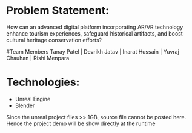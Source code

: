 # Problem Statement:
How can an advanced digital platform incorporating AR/VR technology enhance tourism experiences, safeguard historical artifacts, and boost cultural heritage conservation efforts?

#Team Members
Tanay Patel | Devrikh Jatav | Inarat Hussain | Yuvraj Chauhan | Rishi Menpara

# Technologies:
- Unreal Engine
- Blender

Since the unreal project files >> 1GB, source file cannot be posted here. Hence the project demo will be show directly at the runtime
